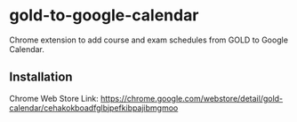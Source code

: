 # gold-to-google-calendar
Chrome extension to add course and exam schedules from GOLD to Google Calendar.

## Installation
Chrome Web Store Link: https://chrome.google.com/webstore/detail/gold-calendar/cehakokboadfglbjpefkibpajibmgmoo
